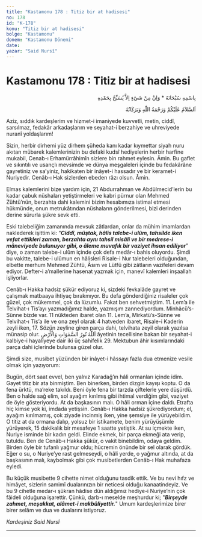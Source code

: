 ```yaml
---
title: "Kastamonu 178 : Titiz bir at hadisesi"
no: 178
id: "K-178"
konu: "Titiz bir at hadisesi"
bolge: "Kastamonu"
donem: "Kastamonu Dönemi"
date: 
yazar: "Said Nursî"
---
```


# Kastamonu 178 : Titiz bir at hadisesi

<p class="arabic" dir="rtl" title="Meal: “Subhân Allah’ın adıyla” * “Hiçbir şey yoktur ki O'nu hamd ile tesbih etmesin” [İsrâ 17:44]">بِاسْمِهِ سُبْحَانَهُ * وَاِنْ مِنْ شَىْءٍ اِلاَّ يُسَبِّحُ بِحَمْدِهِ</p>

<p class="arabic" dir="rtl" title="Meal: “Allah’ın selâmı, rahmeti ve bereketleri, üzerinize olsun.”">اَلسَّلاَمُ عَلَيْكُمْ وَرَحْمَةُ اللّٰهِ وَبَرَكَاتُهُ</p>

Aziz, sıddık kardeşlerim ve hizmet-i imaniyede kuvvetli, metin, ciddî, sarsılmaz, fedakâr arkadaşlarım ve seyahat-i berzahiye ve uhreviyede nuranî yoldaşlarım!

Sizin, herbir dirhemi yüz dirhem şüheda kanı kadar kıymettar siyah nuru akıtan mübarek kalemlerinizin bu defaki kudsî hediyelerin herbir harfine mukabil, Cenab-ı Erhamürrâhimîn sizlere bin rahmet eylesin. Âmin. Bu gaflet ve sıkıntılı ve usançlı mevsimde ve dünya meşgaleleri içinde bu fedakârâne gayretiniz ve sa’yiniz, hakikaten bir inâyet-i hassadır ve bir keramet-i Nuriyedir. Cenâb-ı Hak sizlerden ebeden râzı olsun. Âmin.

Elmas kalemlerini bize yardım için, 21 Abdurrahman ve Abdülmecid’lerin bu kadar çabuk nüshaları yetiştirmeleri ve kabri pürnur olan Mehmed Zühtü’nün, berzahta dahi kalemini bizim hesabımıza istimal etmesi hükmünde, onun metrukâtından nüshaların gönderilmesi, bizi derinden derine sürurla şükre sevk etti.

Eski talebeliğim zamanında mevsuk zâtlardan, onlar da mühim imamlardan naklederek işittim ki: “***Ciddî, müştak, hâlis talebe-i ulûm, tahsilde iken vefat ettikleri zaman, berzahta aynı tahsil misâli ve bir medrese-i mâneviyede bulunuyor gibi, o âleme muvafık bir vaziyet ihsan ediliyor***” diye, o zaman talebe-i ulûm içinde çok defa medâr-ı bahis oluyordu. Şimdi bu vakitte, talebe-i ulûmun en hâlisleri Risale-i Nur talebeleri olduğundan, elbette merhum Mehmed Zühtü, Âsım ve Lütfü gibi zâtların vazifeleri devam ediyor. Defter-i a’mallerine hasenat yazmak için, manevî kalemleri inşaallah işliyorlar.

Cenâb-ı Hakka hadsiz şükür ediyoruz ki, sizdeki fevkalâde gayret ve çalışmak matbaaya ihtiyaç bırakmıyor. Bu defa gönderdiğiniz risaleler çok güzel, çok mükemmel, çok da lüzumlu. Fakat ben sehvetmiştim. 11. Lem’a ile Telvihat-ı Tis’ayı yazmadığımız halde, yazmışım zannediyordum. Minhâcü’s-Sünne bizde var. 11 nükteden ibaret olan 11. Lem’a, Mirkatü’s-Sünne ve Telvihat-ı Tis’a ile ve ona zeyl olarak 4 hatveden ibaret, Risale-i Kaderin zeyli iken, 17. Sözün zeyline giren parça dahi, telvihata zeyil olarak yazılsa münasip olur. <span class="arabic" dir="rtl" title="Meal: “Allah, göklerin ve yerin nurudur.” Nûr Sûresi, 24:35">اَللّٰهُ نُورُ السَّمٰوَاتِ وَالْأَرْضِ</span> âyetinin tecellisine bakan bir seyahat-i kalbiye-i hayaliyeye dair iki üç sahifelik 29. Mektubun âhir kısımlarındaki parça dahi içlerinde bulunsa güzel olur.

Şimdi size, musibet yüzünden bir inâyet-i hâssayı fazla dua etmenize vesile olmak için yazıyorum:

Bugün, dört saat evvel, ben yalnız Karadağ’ın hâli ormanları içinde idim. Gayet titiz bir ata binmiştim. Ben binerken, birden dizgin kayışı koptu. O da fena ürktü, ma’reke takıldı. Beni öyle fena bir tarzda çiftelerle yere düşürdü. Ben o halde sağ elim, sol ayağım kırılmış gibi ihtimal verdiğim gibi, vaziyet de öyle gösteriyordu. At da başkasının malı. O hâli orman içine daldı. Etrafta hiç kimse yok ki, imdada yetişsin. Cenâb-ı Hakka hadsiz şükrediyordum; el, ayağım kırılmamış, çok ziyade incinmiş iken, yine şemsiye ile yürüyebildim. O titiz at da ormana dalıp, yolsuz bir istikamete, benim yürüyüşümle yürüyerek, 15 dakikalık bir mesafeye 1 saatte yetiştik. At su içmekte iken, Nuriye isminde bir kadın geldi. Elinde ekmek, bir parça ekmeği ata verip, tutuldu. Ben de Cenâb-ı Hakka şükür, o vakit binebildim, odaya geldim. Birden öyle bir tufanlı yağmur oldu; hücremin önünde bir sel olarak gördük. Eğer o su, o Nuriye’ye rast gelmeseydi, o hâli yerde, o yağmur altında, at da başkasının malı, kaybolmak gibi çok musibetlerden Cenâb-ı Hak muhafaza eyledi.

Bu küçük musibette 9 cihette nimet olduğunu tasdik ettik. Ve bu nevi hıfz ve himâyet, sizlerin samimî dualarınızın bir neticesi olduğu kanaatindeyiz. Ve bu 9 cihetle medar-ı şükran hâdise dün aldığımız hediye-i Nuriye’nin çok fâideli olduğuna işarettir. Çünkü, darb-ı meselde meşhurdur ki; "***Birşeyde zahmet, meşakkat, alâmet-i makbûliyettir.***" Umum kardeşlerimize birer birer selâm ve dua ve dualarını istiyoruz.

*Kardeşiniz*
*Said Nursî*

***
